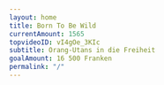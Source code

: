 ```yaml
---
layout: home
title: Born To Be Wild
currentAmount: 1565
topvideoID: vI4gOe_3KIc
subtitle: Orang-Utans in die Freiheit
goalAmount: 16 500 Franken
permalink: "/"
---
```

